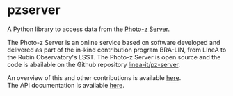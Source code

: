 # pzserver

A Python library to access data from the [Photo-z Server](https://pz-server-dev.linea.org.br/). 

The Photo-z Server is an online service based on software developed and delivered as part of the in-kind contribution program BRA-LIN, from LIneA to the Rubin Observatory's LSST. The Photo-z Server is open source and the code is abailable on the Github repository [linea-it/pz-server](https://github.com/linea-it/pz-server). 
 
An overview of this and other contributions is available [here](https://linea-it.github.io/pz-lsst-inkind-doc/).  
The API documentation is available [here](https://linea-it.github.io/pz-server-lib/html/index.html). 